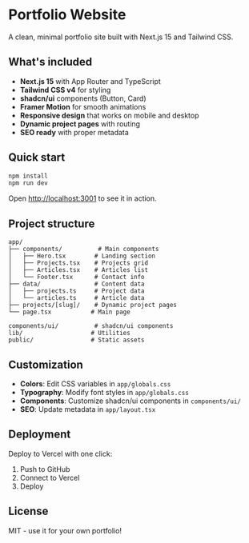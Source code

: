 # Portfolio Website

A clean, minimal portfolio site built with Next.js 15 and Tailwind CSS.

## What's included

- **Next.js 15** with App Router and TypeScript
- **Tailwind CSS v4** for styling
- **shadcn/ui** components (Button, Card)
- **Framer Motion** for smooth animations
- **Responsive design** that works on mobile and desktop
- **Dynamic project pages** with routing
- **SEO ready** with proper metadata

## Quick start

```bash
npm install
npm run dev
```

Open [http://localhost:3001](http://localhost:3001) to see it in action.

## Project structure

```
app/
├── components/          # Main components
│   ├── Hero.tsx        # Landing section
│   ├── Projects.tsx    # Projects grid
│   ├── Articles.tsx    # Articles list
│   └── Footer.tsx      # Contact info
├── data/               # Content data
│   ├── projects.ts     # Project data
│   └── articles.ts     # Article data
├── projects/[slug]/    # Dynamic project pages
└── page.tsx           # Main page

components/ui/          # shadcn/ui components
lib/                   # Utilities
public/                # Static assets
```

## Customization

- **Colors**: Edit CSS variables in `app/globals.css`
- **Typography**: Modify font styles in `app/globals.css`
- **Components**: Customize shadcn/ui components in `components/ui/`
- **SEO**: Update metadata in `app/layout.tsx`

## Deployment

Deploy to Vercel with one click:

1. Push to GitHub
2. Connect to Vercel
3. Deploy

## License

MIT - use it for your own portfolio!
